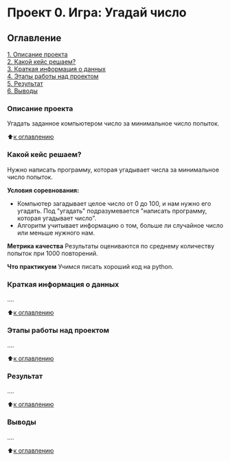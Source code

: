 # Проект 0. Игра: Угадай число

## Оглавление
[1. Описание проекта](https://github.com/ZlobinDA/sf_data_science/blob/main/project_0/README.md#Описание-проекта)  
[2. Какой кейс решаем?](https://github.com/ZlobinDA/sf_data_science/blob/main/project_0/README.md#Какой-кейс-решаем)  
[3. Краткая информация о данных](https://github.com/ZlobinDA/sf_data_science/blob/main/project_0/README.md#Краткая-информация-о-данных)  
[4. Этапы работы над проектом](https://github.com/ZlobinDA/sf_data_science/blob/main/project_0/README.md#Этапы-работы-над-проектом)  
[5. Результат](https://github.com/ZlobinDA/sf_data_science/blob/main/project_0/README.md#Результат)  
[6. Выводы](https://github.com/ZlobinDA/sf_data_science/blob/main/project_0/README.md#Выводы)  

### Описание проекта
Угадать заданное компьютером число за минимальное число попыток.

:arrow_up:[к оглавлению](https://github.com/ZlobinDA/sf_data_science/blob/main/project_0/README.md#Оглавление)

### Какой кейс решаем?
Нужно написать программу, которая угадывает числа за минимальное число попыток.

**Условия соревнования:**
- Компьютер загадывает целое число от 0 до 100, и нам нужно его угадать. Под "угадать" подразумевается "написать программу, которая угадывает число".
- Алгоритм учитывает информацию о том, больше ли случайное число или меньше нужного нам.

**Метрика качества**
Результаты оцениваются по среднему количеству попыток при 1000 повторений.

**Что практикуем**
Учимся писать хороший код на python.

### Краткая информация о данных
....

:arrow_up:[к оглавлению](https://github.com/ZlobinDA/sf_data_science/blob/main/project_0/README.md#Оглавление)

### Этапы работы над проектом
....

:arrow_up:[к оглавлению](https://github.com/ZlobinDA/sf_data_science/blob/main/project_0/README.md#Оглавление)

### Результат
....

:arrow_up:[к оглавлению](https://github.com/ZlobinDA/sf_data_science/blob/main/project_0/README.md#Оглавление)

### Выводы
....

:arrow_up:[к оглавлению](https://github.com/ZlobinDA/sf_data_science/blob/main/project_0/README.md#Оглавление)